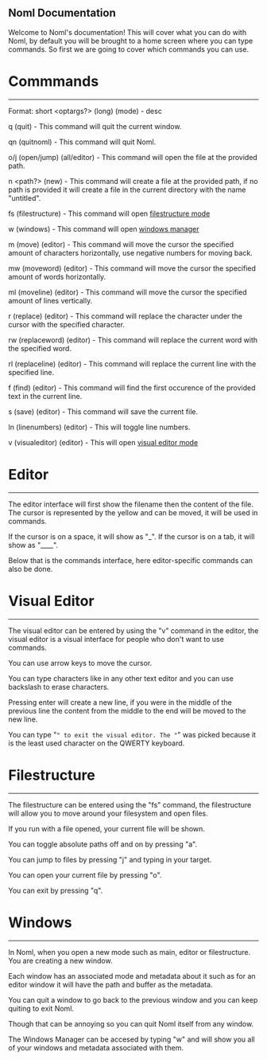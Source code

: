 Noml Documentation
------------------
Welcome to Noml's documentation! This will cover what you can do with Noml, by default you will be brought to a home screen where you can type commands. So first we are going to cover which commands you can use.

# Commmands
-----------
Format: short <args> <optargs?> (long) (mode) - desc

q (quit) - This command will quit the current window.

qn (quitnoml) - This command will quit Noml.

o/j <path> (open/jump) (all/editor) - This command will open the file at the provided path.

n <path?> (new) - This command will create a file at the provided path, if no path is provided it will create a file in the current directory with the name "untitled".

fs (filestructure) - This command will open [filestructure mode](#filestructure)

w (windows) - This command will open [windows manager](#windows)

m <amount> (move) (editor) - This command will move the cursor the specified amount of characters horizontally, use negative numbers for moving back.

mw <amount> (moveword) (editor) - This command will move the cursor the specified amount of words horizontally.

ml <amount> (moveline) (editor) - This command will move the cursor the specified amount of lines vertically.

r <char> (replace) (editor) - This command will replace the character under the cursor with the specified character.

rw <word> (replaceword) (editor) - This command will replace the current word with the specified word.

rl <line> (replaceline) (editor) - This command will replace the current line with the specified line.

f <text> (find) (editor) - This command will find the first occurence of the provided text in the current line.

s (save) (editor) - This command will save the current file.

ln (linenumbers) (editor) - This will toggle line numbers.

v (visualeditor) (editor) - This will open [visual editor mode](#visual-editor)

# Editor
--------
The editor interface will first show the filename then the content of the file. The cursor is represented by the yellow and can be moved, it will be used in commands.

If the cursor is on a space, it will show as "\_". If the cursor is on a tab, it will show as "____".

Below that is the commands interface, here editor-specific commands can also be done.

# Visual Editor
---------------
The visual editor can be entered by using the "v" command in the editor, the visual editor is a visual interface for people who don't want to use commands.

You can use arrow keys to move the cursor.

You can type characters like in any other text editor and you can use backslash to erase characters.

Pressing enter will create a new line, if you were in the middle of the previous line the content from the middle to the end will be moved to the new line.

You can type "`" to exit the visual editor. The "`" was picked because it is the least used character on the QWERTY keyboard.

# Filestructure
---------------
The filestructure can be entered using the "fs" command, the filestructure will allow you to move around your filesystem and open files.

If you run with a file opened, your current file will be shown.

You can toggle absolute paths off and on by pressing "a".

You can jump to files by pressing "j" and typing in your target.

You can open your current file by pressing "o".

You can exit by pressing "q".

# Windows
---------
In Noml, when you open a new mode such as main, editor or filestructure. You are creating a new window.

Each window has an associated mode and metadata about it such as for an editor window it will have the path and buffer as the metadata.

You can quit a window to go back to the previous window and you can keep quiting to exit Noml.

Though that can be annoying so you can quit Noml itself from any window.

The Windows Manager can be accesed by typing "w" and will show you all of your windows and metadata associated with them.
